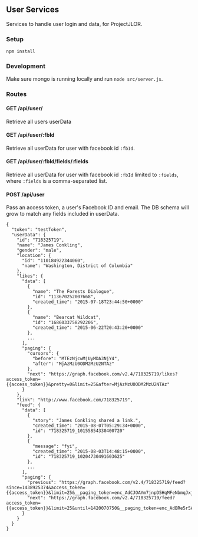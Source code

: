 ## User Services

Services to handle user login and data, for ProjectJLOR.


### Setup
```
npm install
```

### Development

Make sure mongo is running locally and run `node src/server.js`.


### Routes

#### GET /api/user/

Retrieve all users userData

#### GET /api/user/:fbId

Retrieve all userData for user with facebook id `:fbId`.

#### GET /api/user/:fbId/fields/:fields

Retrieve all userData for user with facebook id `:fbId` limited to `:fields`, where `:fields` is a comma-separated list.

#### POST /api/user

Pass an access token, a user's Facebook ID and email.  The DB schema will grow to match any fields included in userData.

```
{
  "token": "testToken",
  "userData": {
    "id": "718325719",
    "name": "James Conkling",
    "gender": "male",
    "location": {
      "id": "110184922344060",
      "name": "Washington, District of Columbia"
    },
    "likes": {
      "data": [
        {
          "name": "The Forests Dialogue",
          "id": "113670252007668",
          "created_time": "2015-07-18T23:44:50+0000"
        },
        {
          "name": "Bearcat Wildcat",
          "id": "1686033758292206",
          "created_time": "2015-06-22T20:43:20+0000"
        },
        ...
      ],
      "paging": {
        "cursors": {
          "before": "MTEzNjcwMjUyMDA3NjY4",
          "after": "MjAzMzU0ODM2MzU2NTAz"
        },
        "next": "https://graph.facebook.com/v2.4/718325719/likes?access_token={{access_token}}&pretty=0&limit=25&after=MjAzMzU0ODM2MzU2NTAz"
      }
    },
    "link": "http://www.facebook.com/718325719",
    "feed": {
      "data": [
        {
          "story": "James Conkling shared a link.",
          "created_time": "2015-08-07T05:29:34+0000",
          "id": "718325719_10155854330400720"
        },
        {
          "message": "fyi",
          "created_time": "2015-08-03T14:48:15+0000",
          "id": "718325719_10204730491603625"
        },
        ...
      ],
      "paging": {
        "previous": "https://graph.facebook.com/v2.4/718325719/feed?since=1438925374&access_token={{access_token}}&limit=25&__paging_token=enc_AdCJOAYm7jnpD5HqMFeNbmqJxjqJZB2C3gvt6tefh5GYZA7DA9AKRBA94eaEPfrvzKg2ou4vWYVyyGILj7ImdkzIsX&__previous=1",
        "next": "https://graph.facebook.com/v2.4/718325719/feed?access_token={{access_token}}&limit=25&until=1420070750&__paging_token=enc_AdBRe5r5ACbT2ZCbOZCNlL7R2w6flLrArZCZBZCU9b43ZCUIhniZBrQWWsmk5i154XcfJXjZBAkCUwFJ4KQam50TZBagco16ZA"
      }
    }
  }
}

```
